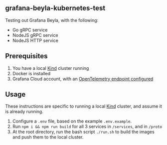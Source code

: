 ## grafana-beyla-kubernetes-test

Testing out Grafana Beyla, with the following:

- Go gRPC service
- NodeJS gRPC service
- NodeJS HTTP service

## Prerequisites
1. You have a local [Kind](https://kind.sigs.k8s.io/) cluster running
2. Docker is installed
3. Grafana Cloud account, with an [OpenTelemetry endpoint configured](https://grafana.com/docs/grafana-cloud/send-data/otlp/send-data-otlp/)

## Usage
These instructions are specific to running a local [Kind](https://kind.sigs.k8s.io/) cluster, and assume it is already running. 

1. Configure a `.env` file, based on the example `.env.example`. 
2. Run `npm i && npm run build` for all 3 services in `/services`, and in `/proto`
3. At the root directory, run the bash script `./run.sh` to build the images and push them to the local cluster.